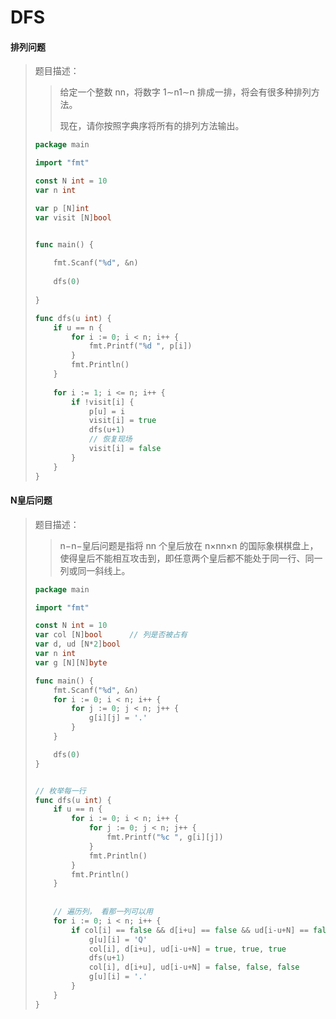 # DFS

#### 排列问题

> 题目描述：
>
> > 给定一个整数 nn，将数字 1∼n1∼n 排成一排，将会有很多种排列方法。
> >
> > 现在，请你按照字典序将所有的排列方法输出。
>
> ```go
> package main 
> 
> import "fmt"
> 
> const N int = 10
> var n int
> 
> var p [N]int
> var visit [N]bool
> 
> 
> func main() {
>     
>     fmt.Scanf("%d", &n)
>     
>     dfs(0)
>     
> }
> 
> func dfs(u int) {
>     if u == n {
>         for i := 0; i < n; i++ {
>             fmt.Printf("%d ", p[i])
>         }
>         fmt.Println()
>     }
>     
>     for i := 1; i <= n; i++ {
>         if !visit[i] {
>             p[u] = i
>             visit[i] = true
>             dfs(u+1)
>             // 恢复现场
>             visit[i] = false
>         }
>     } 
> }
> ```
>
> 





#### N皇后问题

> 题目描述：
>
> > n−n−皇后问题是指将 nn 个皇后放在 n×nn×n 的国际象棋棋盘上，使得皇后不能相互攻击到，即任意两个皇后都不能处于同一行、同一列或同一斜线上。
>
> ```go
> package main
> 
> import "fmt"
> 
> const N int = 10
> var col [N]bool      // 列是否被占有
> var d, ud [N*2]bool
> var n int
> var g [N][N]byte
> 
> func main() {
>     fmt.Scanf("%d", &n)
>     for i := 0; i < n; i++ {
>         for j := 0; j < n; j++ {
>             g[i][j] = '.'
>         }
>     }
> 
>     dfs(0)
> }
> 
> 
> // 枚举每一行
> func dfs(u int) {
>     if u == n {
>         for i := 0; i < n; i++ {
>             for j := 0; j < n; j++ {
>                 fmt.Printf("%c ", g[i][j])
>             }
>             fmt.Println()
>         }
>         fmt.Println()
>     }
>     
>     
>     // 遍历列， 看那一列可以用
>     for i := 0; i < n; i++ {
>         if col[i] == false && d[i+u] == false && ud[i-u+N] == false {
>             g[u][i] = 'Q'
>             col[i], d[i+u], ud[i-u+N] = true, true, true
>             dfs(u+1)
>             col[i], d[i+u], ud[i-u+N] = false, false, false
>             g[u][i] = '.'
>         }
>     }
> }
> ```
>
> 

